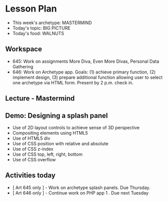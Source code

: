 # Lesson Plan

- This week's archetype: MASTERMIND
- Today's topic: BIG PICTURE
- Today's food: WALNUTS

## Workspace

- 645: Work on assignments More Diva, Even More Divas, Personal Data Gathering
- 646: Work on Archetype app. Goals: (1) achieve primary function, (2) implement design, (3) prepare additional function allowing user to select one archetype via HTML form. Present by 2 p.m. check in.

## Lecture - Mastermind

## Demo: Designing a splash panel
- Use of 2D layout controls to achieve sense of 3D perspective
- Compositing elements using HTML5
- Use of HTML5 div
- Use of CSS position with relative and absolute
- Use of CSS z-index
- Use of CSS top, left, right, bottom
- Use of CSS overflow

## Activities today

- [ Art 645 only ] - Work on archetype splash panels. Due Thursday.
- [ Art 646 only ] - Continue work on PHP app 1 . Due next Tuesday


